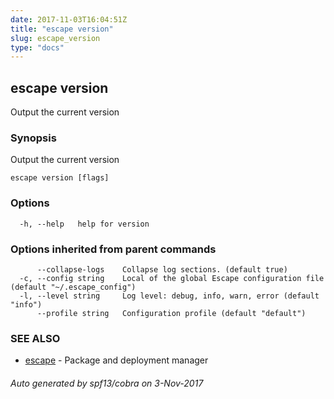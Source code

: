 ```yaml
---
date: 2017-11-03T16:04:51Z
title: "escape version"
slug: escape_version
type: "docs"
---
```

## escape version

Output the current version

### Synopsis


Output the current version

```
escape version [flags]
```

### Options

```
  -h, --help   help for version
```

### Options inherited from parent commands

```
      --collapse-logs    Collapse log sections. (default true)
  -c, --config string    Local of the global Escape configuration file (default "~/.escape_config")
  -l, --level string     Log level: debug, info, warn, error (default "info")
      --profile string   Configuration profile (default "default")
```

### SEE ALSO
* [escape](../escape/)	 - Package and deployment manager

###### Auto generated by spf13/cobra on 3-Nov-2017
